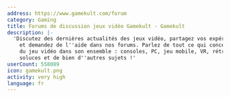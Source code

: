 ```yaml
---
address: https://www.gamekult.com/forum
category: Gaming
title: Forums de discussion jeux vidéo Gamekult - Gamekult
description: |-
  'Discutez des dernières actualités des jeux vidéo, partagez vos expériences de jeu
    et demandez de l''aide dans nos forums. Parlez de tout ce qui concerne l''univers
    du jeu vidéo dans son ensemble : consoles, PC, jeu mobile, VR, rétrogaming, tips,
    soluces et de bien d''autres sujets !'
userCount: 558089
icon: gamekult.png
activity: very high
language: fr
---
```


